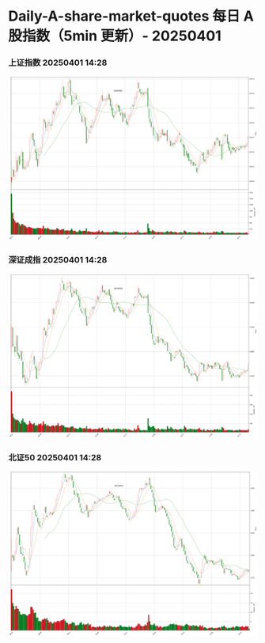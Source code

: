 
# Daily-A-share-market-quotes 每日 A 股指数（5min 更新）- 20250401

### 上证指数 20250401 14:28
![](./fig/2025/4/20250401-sh000001.png)

### 深证成指 20250401 14:28
![](./fig/2025/4/20250401-sz399001.png)

### 北证50 20250401 14:28
![](./fig/2025/4/20250401-bj899050.png)
